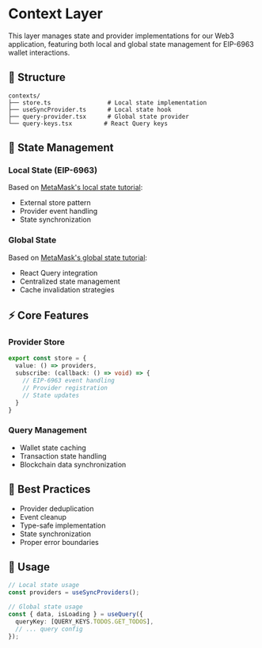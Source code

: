 # Context Layer

This layer manages state and provider implementations for our Web3 application, featuring both local and global state management for EIP-6963 wallet interactions.

## 📁 Structure

```
contexts/
├── store.ts                # Local state implementation
├── useSyncProvider.ts      # Local state hook
├── query-provider.tsx      # Global state provider
└── query-keys.tsx         # React Query keys
```

## 🔄 State Management

### Local State (EIP-6963)
Based on [MetaMask's local state tutorial](https://docs.metamask.io/wallet/tutorials/react-dapp-local-state/):
- External store pattern
- Provider event handling
- State synchronization

### Global State
Based on [MetaMask's global state tutorial](https://docs.metamask.io/wallet/tutorials/react-dapp-global-state/):
- React Query integration
- Centralized state management
- Cache invalidation strategies

## ⚡ Core Features

### Provider Store
```typescript
export const store = {
  value: () => providers,
  subscribe: (callback: () => void) => {
    // EIP-6963 event handling
    // Provider registration
    // State updates
  }
}
```

### Query Management
- Wallet state caching
- Transaction state handling
- Blockchain data synchronization

## 🎯 Best Practices

- Provider deduplication
- Event cleanup
- Type-safe implementation
- State synchronization
- Proper error boundaries

## 🔧 Usage

```typescript
// Local state usage
const providers = useSyncProviders();

// Global state usage
const { data, isLoading } = useQuery({
  queryKey: [QUERY_KEYS.TODOS.GET_TODOS],
  // ... query config
});